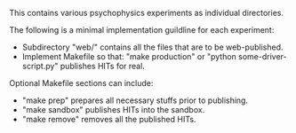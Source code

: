 This contains various psychophysics experiments as individual directories.

The following is a minimal implementation guildline for each experiment:
  * Subdirectory "web/" contains all the files that are to be web-published.
  * Implement Makefile so that: "make production" or
    "python some-driver-script.py" publishes HITs for real.

Optional Makefile sections can include:
  * "make prep" prepares all necessary stuffs prior to publishing.
  * "make sandbox" publishes HITs into the sandbox.
  * "make remove" removes all the published HITs.
